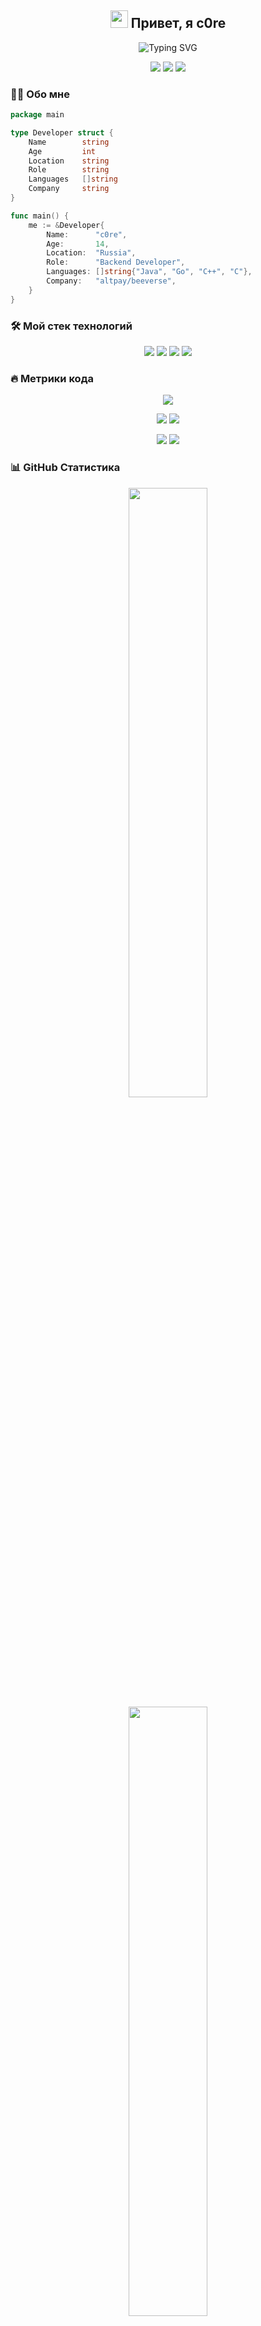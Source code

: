 <h2 align="center">
  <img src="https://media.giphy.com/media/hvRJCLFzcasrR4ia7z/giphy.gif" width="28">
  Привет, я c0re
</h2>

<p align="center">
  <img src="https://readme-typing-svg.herokuapp.com?font=Fira+Code&pause=1000&color=7B68EE&center=true&vCenter=true&width=435&lines=Backend+Developer;14+y.o.+programmer;Always+learning+new+things" alt="Typing SVG" />
</p>

<p align="center">
  <img src="https://img.shields.io/badge/Age-14-purple?style=for-the-badge" />
  <img src="https://img.shields.io/badge/Focus-Backend%20Development-purple?style=for-the-badge" />
  <img src="https://img.shields.io/badge/Location-Russia-purple?style=for-the-badge" />
</p>

### 👨‍💻 Обо мне

```go
package main

type Developer struct {
    Name        string
    Age         int
    Location    string
    Role        string
    Languages   []string
    Company     string
}

func main() {
    me := &Developer{
        Name:      "c0re",
        Age:       14,
        Location:  "Russia",
        Role:      "Backend Developer",
        Languages: []string{"Java", "Go", "C++", "C"},
        Company:   "altpay/beeverse",
    }
}
```

### 🛠️ Мой стек технологий

<p align="center">
  <img src="https://img.shields.io/badge/java-%23ED8B00.svg?style=for-the-badge&logo=java&logoColor=white" />
  <img src="https://img.shields.io/badge/go-%2300ADD8.svg?style=for-the-badge&logo=go&logoColor=white" />
  <img src="https://img.shields.io/badge/c++-%2300599C.svg?style=for-the-badge&logo=c%2B%2B&logoColor=white" />
  <img src="https://img.shields.io/badge/c-%2300599C.svg?style=for-the-badge&logo=c&logoColor=white" />
</p>

### 🔥 Метрики кода

<p align="center">
  <img src="https://github-profile-summary-cards.vercel.app/api/cards/profile-details?username=c0rex86&theme=midnight_purple&cache_seconds=1800" />
</p>

<p align="center">
  <img src="https://github-profile-summary-cards.vercel.app/api/cards/repos-per-language?username=c0rex86&theme=midnight_purple&cache_seconds=1800" />
  <img src="https://github-profile-summary-cards.vercel.app/api/cards/most-commit-language?username=c0rex86&theme=midnight_purple&cache_seconds=1800" />
</p>

<p align="center">
  <img src="https://github-profile-summary-cards.vercel.app/api/cards/stats?username=c0rex86&theme=midnight_purple&cache_seconds=1800" />
  <img src="https://github-profile-summary-cards.vercel.app/api/cards/productive-time?username=c0rex86&theme=midnight_purple&cache_seconds=1800&utcOffset=3" />
</p>

### 📊 GitHub Статистика

<p align="center">
  <img height="50%" width="auto" src="https://github-readme-stats.vercel.app/api?username=c0rex86&show_icons=true&theme=midnight-purple&hide_border=true&locale=ru&cache_seconds=1800" />
  <img height="50%" width="auto" src="https://github-readme-stats.vercel.app/api/top-langs/?username=c0rex86&layout=compact&theme=midnight-purple&hide_border=true&locale=ru&cache_seconds=1800&langs_count=10&exclude_repo=dotfiles,scripts" />
</p>

<p align="center">
  <img src="https://github-profile-trophy.vercel.app/?username=c0rex86&theme=darkhub&no-frame=true&column=7&cache_seconds=1800" />
</p>

### 📈 Активность

<p align="center">
  <img src="https://github-readme-streak-stats.herokuapp.com/?user=c0rex86&theme=midnight-purple&hide_border=true&cache_seconds=1800" />
</p>

<p align="center">
  <img src="https://github-readme-activity-graph.vercel.app/graph?username=c0rex86&theme=react-dark&hide_border=true&area=true&custom_title=Граф%20активности&cache_seconds=1800" />
</p>

### ⚡ Статистика вклада

<div align="center">
  <picture>
    <source media="(prefers-color-scheme: dark)" srcset="dist/github-snake-dark.svg" />
    <source media="(prefers-color-scheme: light)" srcset="dist/github-snake.svg" />
    <img alt="github-snake" src="dist/github-snake.svg" />
  </picture>
</div>

<!-- Календарь активности -->
<div align="center">
  <img src="https://github-contribution-calendar.vercel.app/api/?username=c0rex86&theme=midnight-purple&hide_border=true" />
</div>

<!-- Граф вкладов -->
<div align="center">
  <img src="https://github-readme-activity-graph.vercel.app/graph?username=c0rex86&theme=react-dark&hide_border=true&area=true&custom_title=Граф%20активности" />
</div>

<!-- Статистика коммитов -->
<div align="center">
  <img src="https://github-readme-streak-stats.herokuapp.com/?user=c0rex86&theme=midnight-purple&hide_border=true&date_format=j%20M%5B%20Y%5D&locale=ru" />
</div>

<!-- Детальная статистика -->
<details>
  <summary>📊 Подробная статистика вкладов</summary>
  
  <br/>
  
  <!-- Статистика по времени суток -->
  <div align="center">
    <img src="https://github-profile-summary-cards.vercel.app/api/cards/productive-time?username=c0rex86&theme=midnight_purple&utcOffset=3" />
  </div>
  
  <!-- Статистика по месяцам -->
  <div align="center">
    <img src="https://activity-graph.herokuapp.com/graph?username=c0rex86&theme=react-dark&hide_border=true&area=true&custom_title=Активность%20по%20месяцам" />
  </div>
  
  <!-- Статистика по языкам в коммитах -->
  <div align="center">
    <img src="https://github-profile-summary-cards.vercel.app/api/cards/most-commit-language?username=c0rex86&theme=midnight_purple" />
  </div>
</details>

### 🤝 Связаться со мной

<p align="center">
  <a href="https://t.me/c0re_x64">
    <img src="https://img.shields.io/badge/Telegram-2CA5E0?style=for-the-badge&logo=telegram&logoColor=white" />
  </a>
  <a href="https://tiktok.com/@c0rex86">
    <img src="https://img.shields.io/badge/TikTok-%23000000.svg?style=for-the-badge&logo=TikTok&logoColor=white" />
  </a>
  <a href="https://pgit.c0rex86.ru/c0re">
    <img src="https://img.shields.io/badge/Forgejo-purple?style=for-the-badge&logo=gitea&logoColor=white" />
  </a>
</p>

<p align="center">
  <img src="https://komarev.com/ghpvc/?username=c0rex86&color=blueviolet&style=for-the-badge" />
</p>

<!-- Дополнительные бейджи -->
<p align="center">
  <img src="https://img.shields.io/github/followers/c0rex86?style=for-the-badge&color=purple" />
  <img src="https://img.shields.io/github/stars/c0rex86?style=for-the-badge&color=purple" />
</p> 
